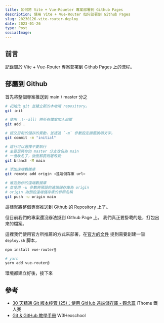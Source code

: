 ```yaml
---
title: 如何將 Vite + Vue-Roueter 專案部署到 Github Pages
description: 使用 Vite + Vue-Router 如何部署到 Github Pages
slug: 20230126-vite-router-deploy
date: 2023-01-26
type: Post
socialImage:
---
```


## 前言

記錄關於 Vite + Vue-Router 專案部署到 Github Pages 上的流程。

## 部屬到 Github

首先將整個專案推送到 main / master 分之

```bash
# 初始化 git 並建立新的本地端 repository。
git init

# 使用 .(--all) 將所有檔案加入追蹤
git add .

# 提交目前的儲存的異動，並透過 `-m` 參數設定摘要說明文字。
git commit -m "initial"

# 這行可以選擇不要執行
# 主要是將你的 master 分支改名為 main
# 一但改名了，後面都要跟著改動
git branch -M main

# 添加遠端數據庫
git remote add origin <遠端儲存庫 url>

# 推送到你的遠端數據庫
# 並使用 -u 參數將預設的遠端儲存庫為 origin
# origin 為預設遠端儲存庫的參照名稱
git push -u origin main
```

這樣就將整個專案推送到 Github 的 Repository 上了。

但目前我們的專案還沒辦法掛到 Github Page 上。
我們真正要掛載的是，打包出來的檔案。

這裡我們使用官方所推薦的方式來部署，在[官方的文件](https://vitejs.dev/guide/static-deploy.html#github-pages) 提到需要創建一個 `deploy.sh` 脚本，

```bash
npm install vue-router@

# yarn 
yarn add vue-router@
```

環境都建立好後，接下來

## 參考

- [30 天精通 Git 版本控管 (25)：使用 GitHub 遠端儲存庫 - 觀念篇](https://ithelp.ithome.com.tw/articles/10140055) iThome 鐵人賽
- [Git & GitHub 教學手冊](https://w3c.hexschool.com/category/repo) W3Hexschool












 